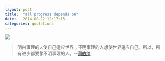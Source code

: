 ```yaml
---
layout: post
title:  "all progress depends on"
date:   2014-08-22 12:17:15
categories: quotations
---
```


<img src="http://upload.wikimedia.org/wikipedia/commons/thumb/c/ca/George_bernard_shaw.jpg/158px-George_bernard_shaw.jpg">

<!--more-->

>明白事理的人使自己适应世界；不明事理的人想使世界适应自己。所以，所有进步都要靠不明事理的人。--[萧伯纳](http://zh.wikipedia.org/wiki/%E8%90%A7%E4%BC%AF%E7%BA%B3)